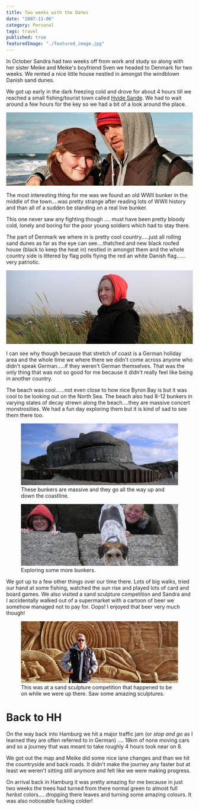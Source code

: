 ```yaml
---
title: Two weeks with the Danes
date: "2007-11-06"
category: Personal
tags: travel
published: true
featuredImage: "./featured_image.jpg"
---
```


In October Sandra had two weeks off from work and study so along with her sister Meike and Meike's boyfriend Sven we headed to Denmark for two weeks. We rented a nice little house nestled in amongst the windblown Danish sand dunes. 

We got up early in the dark freezing cold and drove for about 4 hours till we reached a small fishing/tourist town called [Hvide Sande](http://en.wikipedia.org/wiki/Hvide_Sande). We had to wait around a few hours for the key so we had a bit of a look around the place. 

![alt Sandra and Mischa on a beach in Denmark](./denmark_sandra_mischa.jpg)

The most interesting thing for me was we found an old WWII bunker in the middle of the town....was pretty strange after reading lots of WWII history and than all of a sudden be standing on a real live bunker. 

This one never saw any fighting though .... must have been pretty bloody cold, lonely and boring for the poor young soldiers which had to stay there. 

The part of Denmark we where in is pretty cool country.....just all rolling sand dunes as far as the eye can see....thatched and new black roofed house (black to keep the heat in) nestled in amongst them and the whole country side is littered by flag polls flying the red an white Danish flag...... very patriotic. 

![alt Sandra sitting in Dunes in Denmark](./denmark_sandra_in_dunes.jpg)

I can see why though because that stretch of coast is a German holiday area and the whole time we where there we didn't come across anyone who didn't speak German.....if they weren't German themselves. That was the only thing that was not so good for me because it didn't really feel like being in another country. 

The beach was cool......not even close to how nice Byron Bay is but it was cool to be looking out on the North Sea. The beach also had 8-12 bunkers in varying states of decay strewn along the beach....they are massive concert monstrosities. We had a fun day exploring them but it is kind of sad to see them there too. 

<figure>
    <img src="denmark_bunker.jpg" alt="Bunker in Denmark" title="Bunker in Denmark">
    <figcaption>These bunkers are massive and they go all the way up and down the coastline.</figcaption>
</figure>

<figure>
    <img src="denmark_exploring_bunkers.jpg" alt="Exploring Bunkers in Denmark" title="Exploring Bunkers in Denmark">
    <figcaption>Exploring some more bunkers.</figcaption>
</figure>

We got up to a few other things over our time there. Lots of big walks, tried our hand at some fishing, watched the sun rise and played lots of card and board games. We also visited a sand sculpture competition and Sandra and I accidentally walked out of a supermarket with a cartoon of beer we somehow managed not to pay for. Oops! I enjoyed that beer very much though! 

<figure>
    <img src="denmark_sand_sculptures.jpg" alt="Denmark sand sculpture competition" title="Denmark sand sculpture competition">
    <figcaption>This was at a sand sculpture competition that happened to be on while we were up there. Saw some amazing sculptures.</figcaption>
</figure>

# Back to HH

On the way back into Hamburg we hit a major traffic jam (or *stop and go* as I learned they are often referred to in German) .... 18km of none moving cars and so a journey that was meant to take roughly 4 hours took near on 8. 

We got out the map and Meike did some nice lane changes and than we hit the countryside and back roads. It didn't make the journey any faster but at least we weren't sitting still anymore and felt like we were making progress. 

On arrival back in Hamburg it was pretty amazing for me because in just two weeks the trees had turned from there normal green to almost full *herbst* colors.....dropping there leaves and turning some amazing colours. It was also noticeable fucking colder! 